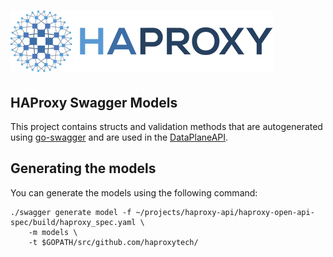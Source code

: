 # ![HAProxy](assets/images/haproxy-weblogo-210x49.png "HAProxy")

## HAProxy Swagger Models

This project contains structs and validation methods that are autogenerated using [go-swagger](https://github.com/go-swagger/go-swagger) and are used in the [DataPlaneAPI](http://github.com/haproxytech/dataplaneapi).

## Generating the models

You can generate the models using the following command:

```
./swagger generate model -f ~/projects/haproxy-api/haproxy-open-api-spec/build/haproxy_spec.yaml \
    -m models \
    -t $GOPATH/src/github.com/haproxytech/
``` 